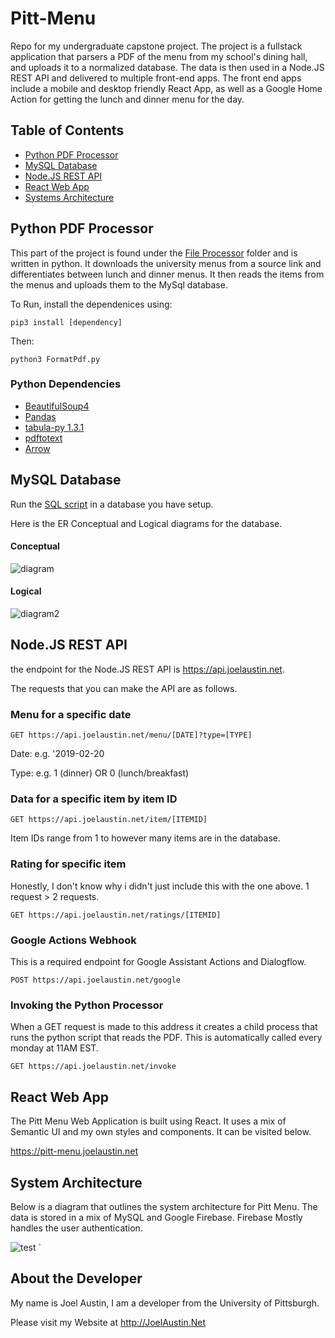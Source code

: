 # Pitt-Menu
Repo for my undergraduate capstone project. The project is a fullstack application that parsers a PDF of the menu from my school's dining hall, and uploads it to a normalized database. The data is then used in a Node.JS REST API and delivered to multiple front-end apps. The front end apps include a mobile and desktop friendly React App, as well as a Google Home Action for getting the lunch and dinner menu for the day.


## Table of Contents 
 - [Python PDF Processor](#python-pdf-processor)
 - [MySQL Database](#mysql-database)
 - [Node.JS REST API](#nodejs-rest-api)
 - [React Web App](#react-web-app)
 - [Systems Architecture](#systems-architecture)

## Python PDF Processor <a name='python-pdf-processor'></a>
This part of the project is found under the [File Processor](https://github.com/Jta26/Menu-Parser/tree/master/FileProcessor) folder and is written in python. It downloads the university menus from a source link and differentiates between lunch and dinner menus. It then reads the items from the menus and uploads them to the MySql database.

To Run, install the dependenices using:

`pip3 install [dependency]`

Then:

`python3 FormatPdf.py`


### Python Dependencies
- [BeautifulSoup4](https://pypi.org/project/beautifulsoup4/)
- [Pandas](https://pandas.pydata.org/)
- [tabula-py 1.3.1](https://github.com/chezou/tabula-py)
- [pdftotext](https://pypi.org/project/pdftotext/)
- [Arrow](https://github.com/crsmithdev/arrow)

## MySQL Database <a name='mysql-database'></a>
Run the [SQL script](https://github.com/Jta26/Pitt-Menu/blob/master/Database/menu-parser.sql) in a database you have setup. 

Here is the ER Conceptual and Logical diagrams for the database.

#### Conceptual
![diagram](https://i.imgur.com/ZJtIoS2.png)
#### Logical
![diagram2](https://i.imgur.com/Oql4TTv.png)

## Node.JS REST API <a name='nodejs-rest-api'></a>
the endpoint for the Node.JS REST API is https://api.joelaustin.net.

The requests that you can make the API are as follows.

### Menu for a specific date

`GET https://api.joelaustin.net/menu/[DATE]?type=[TYPE]`

Date: e.g. '2019-02-20

Type: e.g. 1 (dinner) OR 0 (lunch/breakfast)

### Data for a specific item by item ID

`GET https://api.joelaustin.net/item/[ITEMID]`

Item IDs range from 1 to however many items are in the database.

### Rating for specific item

Honestly, I don't know why i didn't just include this with the one above. 1 request > 2 requests.

`GET https://api.joelaustin.net/ratings/[ITEMID]`

### Google Actions Webhook

This is a required endpoint for Google Assistant Actions and Dialogflow.

`POST https://api.joelaustin.net/google`

### Invoking the Python Processor

When a GET request is made to this address it creates a child process that runs the python script that reads the PDF. This is automatically called every monday at 11AM EST.

`GET https://api.joelaustin.net/invoke`

## React Web App <a name='react-web-app'></a>

The Pitt Menu Web Application is built using React. It uses a mix of Semantic UI and my own styles and components. It can be visited below.

https://pitt-menu.joelaustin.net


## System Architecture <a name='systems-architecture'></a>

Below is a diagram that outlines the system architecture for Pitt Menu. The data is stored in a mix of MySQL and Google Firebase. Firebase Mostly handles the user authentication.

![test](https://i.imgur.com/JmRH8A7.png)
`
## About the Developer

My name is Joel Austin, I am a developer from the University of Pittsburgh.

Please visit my Website at http://JoelAustin.Net